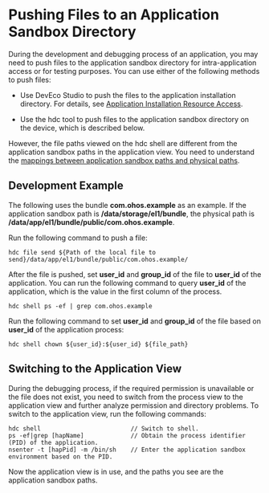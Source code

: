# Pushing Files to an Application Sandbox Directory

During the development and debugging process of an application, you may need to push files to the application sandbox directory for intra-application access or for testing purposes. You can use either of the following methods to push files:

- Use DevEco Studio to push the files to the application installation directory. For details, see [Application Installation Resource Access](../quick-start/resource-categories-and-access.md#resource-access).

- Use the hdc tool to push files to the application sandbox directory on the device, which is described below.

However, the file paths viewed on the hdc shell are different from the application sandbox paths in the application view. You need to understand the [mappings between application sandbox paths and physical paths](app-sandbox-directory.md#mapping-between-application-sandbox-paths-and-physical-paths).

## Development Example

The following uses the bundle **com.ohos.example** as an example. If the application sandbox path is **/data/storage/el1/bundle**, the physical path is **/data/app/el1/bundle/public/com.ohos.example**.

Run the following command to push a file:

```
hdc file send ${Path of the local file to send}/data/app/el1/bundle/public/com.ohos.example/
```

After the file is pushed, set **user_id** and **group_id** of the file to **user_id** of the application. You can run the following command to query **user_id** of the application, which is the value in the first column of the process.

```
hdc shell ps -ef | grep com.ohos.example
```

Run the following command to set **user_id** and **group_id** of the file based on **user_id** of the application process:
```
hdc shell chown ${user_id}:${user_id} ${file_path}
```

## Switching to the Application View

During the debugging process, if the required permission is unavailable or the file does not exist, you need to switch from the process view to the application view and further analyze permission and directory problems. To switch to the application view, run the following commands:

```
hdc shell                         // Switch to shell.
ps -ef|grep [hapName]             // Obtain the process identifier (PID) of the application.
nsenter -t [hapPid] -m /bin/sh    // Enter the application sandbox environment based on the PID.
```

Now the application view is in use, and the paths you see are the application sandbox paths.
